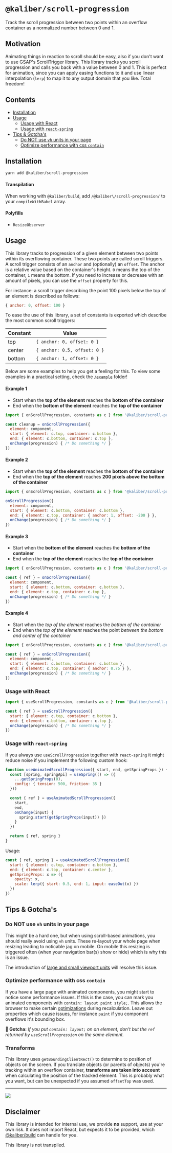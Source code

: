 # `@kaliber/scroll-progression`
Track the scroll progression between two points within an overflow container as a normalized number between 0 and 1. 

## Motivation
Animating things in reaction to scroll should be easy, also if you don't want to use GSAP's ScrollTrigger library. This library tracks you scroll progression and calls you back with a value between 0 and 1. This is perfect for animation, since you can apply easing functions to it and use linear interpolation (`lerp`) to map it to any output domain that you like. Total freedom!

## Contents
- [Installation](#installation)
- [Usage](#usage)
  - [Usage with React](#usage-with-react)
  - [Usage with `react-spring`](#usage-with-react-spring)
- [Tips & Gotcha's](#tips--gotchas)
  - [Do NOT use `vh` units in your page](#do-not-use-vh-units-in-your-page)
  - [Optimize performance with css `contain`](#optimize-performance-with-css-contain)

## Installation

```
yarn add @kaliber/scroll-progression
```

#### Transpilation

When working with `@kaliber/build`, add `/@kaliber\/scroll-progression/` to your `compileWithBabel` array. 

#### Polyfills

- `ResizeObserver`

## Usage

This library tracks to progression of a given element between two points within its overflowing container. These two points are called scroll triggers. A scroll trigger consists of an `anchor` and (optionally) an `offset`. The anchor is a relative value based on the container's height. `0` means the top of the container, `1` means the bottom. If you need to increase or decrease with an amount of pixels, you can use the `offset` property for this. 

For instance: a scroll trigger describing the point 100 pixels below the top of an element is described as follows:

```js
{ anchor: 0, offset: 100 }
```

To ease the use of this library, a set of constants is exported which describe the most common scroll triggers:

| Constant  | Value  |
|---|---|
| top  | `{ anchor: 0, offset: 0 }`  |
| center  | `{ anchor: 0.5, offset: 0 }`  |
| bottom  | `{ anchor: 1, offset: 0 }`  |

Below are some examples to help you get a feeling for this. To view some examples in a practical setting, check the [`/example`](https://github.dev/kaliberjs/scroll-progression) folder!

#### Example 1

- Start when the __top of the element__ reaches the __bottom of the container__
- End when the __bottom of the element__ reaches the __top of the container__

```js
import { onScrollProgression, constants as c } from '@kaliber/scroll-progression'

const cleanup = onScrollProgression({
  element: component,
  start: { element: c.top, container: c.bottom },
  end: { element: c.bottom, container: c.top },
  onChange(progression) { /* Do something */ }
})
```

#### Example 2

- Start when the __top of the element__ reaches the __bottom of the container__
- End when the __top of the element__ reaches __200 pixels above the bottom of the container__

```js
import { onScrollProgression, constants as c } from '@kaliber/scroll-progression'

onScrollProgression({
  element: component,
  start: { element: c.bottom, container: c.bottom },
  end: { element: c.top, container: { anchor: 1, offset: -200 } },
  onChange(progression) { /* Do something */ }
})
```

#### Example 3

- Start when the __bottom of the element__ reaches the __bottom of the container__
- End when the __top of the element__ reaches the __top of the container__

```js
import { onScrollProgression, constants as c } from '@kaliber/scroll-progression'

const { ref } = onScrollProgression({
  element: component,
  start: { element: c.bottom, container: c.bottom },
  end: { element: c.top, container: c.top },
  onChange(progression) { /* Do something */ }
})
```

#### Example 4
- Start when the *top of the element* reaches the *bottom of the container*
- End when the *top of the element* reaches the point *between the bottom and center of the container*

```js
import { onScrollProgression, constants as c } from '@kaliber/scroll-progression'

const { ref } = onScrollProgression({
  element: component,
  start: { element: c.bottom, container: c.bottom },
  end: { element: c.top, container: { anchor: 0.75 } },
  onChange(progression) { /* Do something */ }
})
```

### Usage with React

```js
import { useScrollProgression, constants as c } from '@kaliber/scroll-progression'

const { ref } = useScrollProgression({
  start: { element: c.top, container: c.bottom },
  end: { element: c.bottom, container: c.top },
  onChange(progression) { /* Do something */ }
})
```

### Usage with `react-spring`

If you always use `useScrollProgression` together with `react-spring` it might reduce noise if you implement the following custom hook:

```js
function useAnimatedScrollProgression({ start, end, getSpringProps }) {
  const [spring, springApi] = useSpring(() => ({ 
    ...getSpringProps(0), 
    config: { tension: 500, friction: 35 } 
  }))

  const { ref } = useAnimatedScrollProgression({
    start,
    end,
    onChange(input) {
      spring.start(getSpringProps(input)) })
    }
  })

  return { ref, spring }
}
```

Usage:

```js
const { ref, spring } = useAnimatedScrollProgression({
  start: { element: c.top, container: c.bottom },
  end: { element: c.top, container: c.center },
  getSpringProps: x => ({
    opacity: x,
    scale: lerp({ start: 0.5, end: 1, input: easeOut(x) })
  })
})
```

## Tips & Gotcha's

### Do NOT use `vh` units in your page

This might be a hard one, but when using scroll-based animations, you should really avoid using `vh` units. These re-layout your whole page when resizing leading to noticable jag on mobile. On mobile this resizing is triggered often (when your navigation bar(s) show or hide) which is why this is an issue.

The introduction of [large and small viewport units](https://www.bram.us/2021/07/08/the-large-small-and-dynamic-viewports/) will resolve this issue.

### Optimize performance with css `contain`

If you have a large page with animated components, you might start to notice some performance issues. If this is the case, you can mark you animated components with `contain: layout paint style;`. This allows the browser to make certain [optimizations](https://developer.mozilla.org/en-US/docs/Web/CSS/contain) during recalculation. Leave out properties which cause issues, for instance `paint` if you component overflows it's bounding box. 

__🚨 Gotcha:__ *If you put `contain: layout;` on an element, don't but the `ref` returned by `useScrollProgression` on the same element.*

### Transforms
This library uses `getBoundingClientRect()` to determine to position of objects on the screen. If you translate objects (or parents of objects) you're tracking within an overflow container, **transforms are taken into account** when calculating the position of the tracked element. This is probably what you want, but can be unexpected if you assumed `offsetTop` was used.

---

![](https://media.giphy.com/media/xvqIOHfQvth5NeoT0Y/giphy.gif)

## Disclaimer
This library is intended for internal use, we provide __no__ support, use at your own risk. It does not import React, but expects it to be provided, which [@kaliber/build](https://kaliberjs.github.io/build/) can handle for you.

This library is not transpiled.
